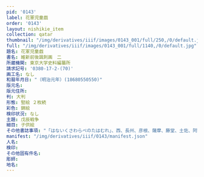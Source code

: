 ```yaml
---
pid: '0143'
label: 花軍児童戯
order: '0143'
layout: nishikie_item
collection: qatar
thumbnail: "/img/derivatives/iiif/images/0143_001/full/250,/0/default.jpg"
full: "/img/derivatives/iiif/images/0143_001/full/1140,/0/default.jpg"
題名: 花軍児童戯
書名: 維新前後諷刺画　二
所蔵機関: 東京大学史料編纂所
請求記号: '0380-17-2-(70)'
画工名: なし
和暦年月日: "（明治元年）(18680550550)"
版元名: 
版元住所: 
判: 大判
形態: 竪絵 ２枚続
彩色: 錦絵
検印状況: なし
主題: 戊辰戦争
細目: 子供絵
その他書誌事項: "「はないくさわらべのたはむれ」、西、長州、彦根、薩摩、藤堂、土佐、阿波、芸州、東、会津、庄内、加賀、仙台、高田"
manifest: "/img/derivatives/iiif/0143/manifest.json"
人名: 
検印: 
その他固有件名: 
彫師: 
地名: 
---
```

